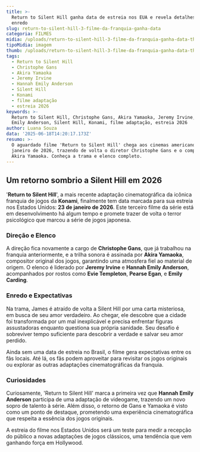 ```yaml
---
title: >-
  Return to Silent Hill ganha data de estreia nos EUA e revela detalhes do
  enredo
slug: return-to-silent-hill-3-filme-da-franquia-ganha-data
categoria: FILMES
midia: /uploads/return-to-silent-hill-3-filme-da-franquia-ganha-data-thumb.png
tipoMidia: imagem
thumb: /uploads/return-to-silent-hill-3-filme-da-franquia-ganha-data-thumb.png
tags:
  - Return to Silent Hill
  - Christophe Gans
  - Akira Yamaoka
  - Jeremy Irvine
  - Hannah Emily Anderson
  - Silent Hill
  - Konami
  - filme adaptação
  - estreia 2026
keywords: >-
  Return to Silent Hill, Christophe Gans, Akira Yamaoka, Jeremy Irvine, Hannah
  Emily Anderson, Silent Hill, Konami, filme adaptação, estreia 2026
author: Luana Souza
data: '2025-06-18T14:20:17.173Z'
resumo: >-
  O aguardado filme 'Return to Silent Hill' chega aos cinemas americanos em
  janeiro de 2026, trazendo de volta o diretor Christophe Gans e o compositor
  Akira Yamaoka. Conheça a trama e elenco completo.
---
```


## Um retorno sombrio a Silent Hill em 2026

'**Return to Silent Hill**', a mais recente adaptação cinematográfica da icônica franquia de jogos da **Konami**, finalmente tem data marcada para sua estreia nos Estados Unidos: **23 de janeiro de 2026**. Este terceiro filme da série está em desenvolvimento há algum tempo e promete trazer de volta o terror psicológico que marcou a série de jogos japonesa.

### Direção e Elenco

A direção fica novamente a cargo de **Christophe Gans**, que já trabalhou na franquia anteriormente, e a trilha sonora é assinada por **Akira Yamaoka**, compositor original dos jogos, garantindo uma atmosfera fiel ao material de origem. O elenco é liderado por **Jeremy Irvine** e **Hannah Emily Anderson**, acompanhados por rostos como **Evie Templeton**, **Pearse Egan**, e **Emily Carding**.

### Enredo e Expectativas

Na trama, James é atraído de volta a Silent Hill por uma carta misteriosa, em busca de seu amor verdadeiro. Ao chegar, ele descobre que a cidade foi transformada por um mal inexplicável e precisa enfrentar figuras assustadoras enquanto questiona sua própria sanidade. Seu desafio é sobreviver tempo suficiente para descobrir a verdade e salvar seu amor perdido.

Ainda sem uma data de estreia no Brasil, o filme gera expectativas entre os fãs locais. Até lá, os fãs podem aproveitar para revisitar os jogos originais ou explorar as outras adaptações cinematográficas da franquia.

### Curiosidades

Curiosamente, 'Return to Silent Hill' marca a primeira vez que **Hannah Emily Anderson** participa de uma adaptação de videogame, trazendo um novo sopro de talento à série. Além disso, o retorno de Gans e Yamaoka é visto como um ponto de destaque, prometendo uma experiência cinematográfica que respeita a essência dos jogos originais.

A estreia do filme nos Estados Unidos será um teste para medir a recepção do público a novas adaptações de jogos clássicos, uma tendência que vem ganhando força em Hollywood.

